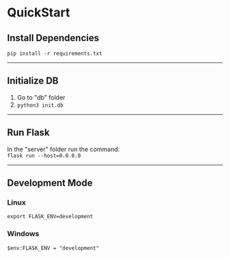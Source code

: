 # QuickStart

## Install Dependencies
<code>pip install -r requirements.txt</code>

---
## Initialize DB
1. Go to "db" folder
2. <code>python3 init.db</code>

---
## Run Flask
In the "server" folder run the command:  
<code>flask run --host=0.0.0.0</code>

---
## Development Mode
### Linux
<code>export FLASK_ENV=development</code>

### Windows
<code>$env:FLASK_ENV = "development"</code>